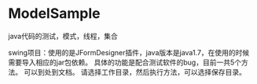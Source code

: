 # ModelSample
java代码的测试，模式，线程，集合

swing项目：使用的是JFormDesigner插件，java版本是java1.7，在使用的时候需要导入相应的jar包依赖。
具体的功能是配合测试软件的bug，目前一共5个方法。
可以到处到文档。
请选择工作目录，然后执行方法，可以选择保存目录。
